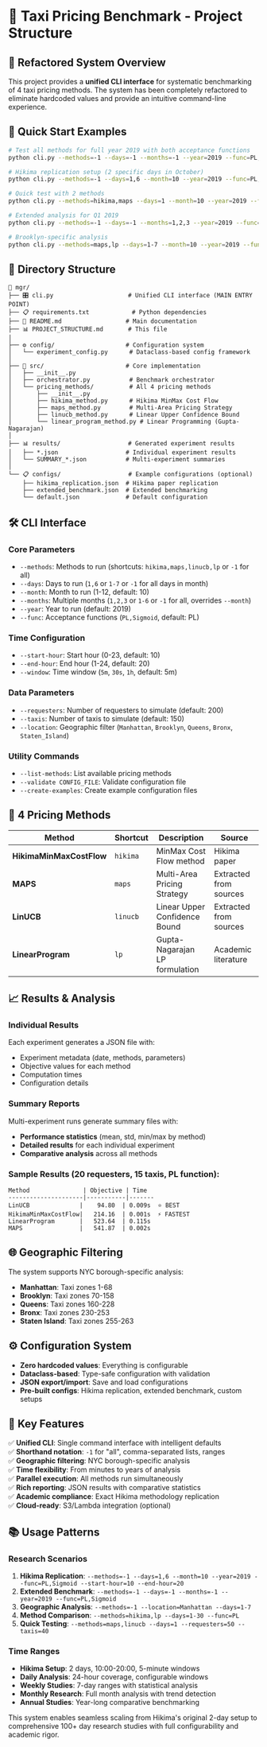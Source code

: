 # 📁 Taxi Pricing Benchmark - Project Structure

## 🎯 **Refactored System Overview**

This project provides a **unified CLI interface** for systematic benchmarking of 4 taxi pricing methods. The system has been completely refactored to eliminate hardcoded values and provide an intuitive command-line experience.

## 🚀 **Quick Start Examples**

```bash
# Test all methods for full year 2019 with both acceptance functions
python cli.py --methods=-1 --days=-1 --months=-1 --year=2019 --func=PL,Sigmoid --start-hour=0 --end-hour=24 --window=5m

# Hikima replication setup (2 specific days in October)  
python cli.py --methods=-1 --days=1,6 --month=10 --year=2019 --func=PL,Sigmoid --start-hour=10 --end-hour=20 --window=5m --location=Manhattan

# Quick test with 2 methods
python cli.py --methods=hikima,maps --days=1 --month=10 --year=2019 --func=PL --requesters=50 --taxis=40

# Extended analysis for Q1 2019
python cli.py --methods=-1 --days=-1 --months=1,2,3 --year=2019 --func=Sigmoid --window=30m

# Brooklyn-specific analysis  
python cli.py --methods=maps,lp --days=1-7 --month=10 --year=2019 --func=PL --location=Brooklyn
```

## 📂 **Directory Structure**

```
📁 mgr/
├── 🎛️ cli.py                     # Unified CLI interface (MAIN ENTRY POINT)
├── 📋 requirements.txt            # Python dependencies
├── 📖 README.md                  # Main documentation
├── 📊 PROJECT_STRUCTURE.md       # This file
│
├── ⚙️ config/                    # Configuration system
│   └── experiment_config.py      # Dataclass-based config framework
│
├── 🧠 src/                       # Core implementation
│   ├── __init__.py
│   ├── orchestrator.py           # Benchmark orchestrator
│   └── pricing_methods/          # All 4 pricing methods
│       ├── __init__.py
│       ├── hikima_method.py      # Hikima MinMax Cost Flow
│       ├── maps_method.py        # Multi-Area Pricing Strategy
│       ├── linucb_method.py      # Linear Upper Confidence Bound
│       └── linear_program_method.py # Linear Programming (Gupta-Nagarajan)
│
├── 📊 results/                   # Generated experiment results
│   ├── *.json                   # Individual experiment results
│   └── SUMMARY_*.json           # Multi-experiment summaries
│
└── 📋 configs/                   # Example configurations (optional)
    ├── hikima_replication.json  # Hikima paper replication
    ├── extended_benchmark.json  # Extended benchmarking
    └── default.json             # Default configuration
```

## 🛠️ **CLI Interface**

### **Core Parameters**
- `--methods`: Methods to run (shortcuts: `hikima,maps,linucb,lp` or `-1` for all)
- `--days`: Days to run (`1,6` or `1-7` or `-1` for all days in month)
- `--month`: Month to run (1-12, default: 10)
- `--months`: Multiple months (`1,2,3` or `1-6` or `-1` for all, overrides `--month`)
- `--year`: Year to run (default: 2019)
- `--func`: Acceptance functions (`PL,Sigmoid`, default: PL)

### **Time Configuration**
- `--start-hour`: Start hour (0-23, default: 10)
- `--end-hour`: End hour (1-24, default: 20)
- `--window`: Time window (`5m`, `30s`, `1h`, default: 5m)

### **Data Parameters**
- `--requesters`: Number of requesters to simulate (default: 200)
- `--taxis`: Number of taxis to simulate (default: 150)
- `--location`: Geographic filter (`Manhattan`, `Brooklyn`, `Queens`, `Bronx`, `Staten_Island`)

### **Utility Commands**
- `--list-methods`: List available pricing methods
- `--validate CONFIG_FILE`: Validate configuration file  
- `--create-examples`: Create example configuration files

## 🔬 **4 Pricing Methods**

| Method | Shortcut | Description | Source |
|--------|----------|-------------|--------|
| **HikimaMinMaxCostFlow** | `hikima` | MinMax Cost Flow method | Hikima paper |
| **MAPS** | `maps` | Multi-Area Pricing Strategy | Extracted from sources |
| **LinUCB** | `linucb` | Linear Upper Confidence Bound | Extracted from sources |
| **LinearProgram** | `lp` | Gupta-Nagarajan LP formulation | Academic literature |

## 📈 **Results & Analysis**

### **Individual Results**
Each experiment generates a JSON file with:
- Experiment metadata (date, methods, parameters)
- Objective values for each method
- Computation times
- Configuration details

### **Summary Reports**
Multi-experiment runs generate summary files with:
- **Performance statistics** (mean, std, min/max by method)
- **Detailed results** for each individual experiment
- **Comparative analysis** across all methods

### **Sample Results** (20 requesters, 15 taxis, PL function):
```
Method               | Objective | Time
---------------------|-----------|-------
LinUCB              |    94.80  | 0.009s  ⭐ BEST
HikimaMinMaxCostFlow|   214.16  | 0.001s  ⚡ FASTEST  
LinearProgram       |   523.64  | 0.115s
MAPS                |   541.87  | 0.002s
```

## 🌐 **Geographic Filtering**

The system supports NYC borough-specific analysis:
- **Manhattan**: Taxi zones 1-68
- **Brooklyn**: Taxi zones 70-158  
- **Queens**: Taxi zones 160-228
- **Bronx**: Taxi zones 230-253
- **Staten Island**: Taxi zones 255-263

## ⚙️ **Configuration System**

- **Zero hardcoded values**: Everything is configurable
- **Dataclass-based**: Type-safe configuration with validation
- **JSON export/import**: Save and load configurations
- **Pre-built configs**: Hikima replication, extended benchmark, custom setups

## 🎯 **Key Features**

✅ **Unified CLI**: Single command interface with intelligent defaults  
✅ **Shorthand notation**: `-1` for "all", comma-separated lists, ranges  
✅ **Geographic filtering**: NYC borough-specific analysis  
✅ **Time flexibility**: From minutes to years of analysis  
✅ **Parallel execution**: All methods run simultaneously  
✅ **Rich reporting**: JSON results with comparative statistics  
✅ **Academic compliance**: Exact Hikima methodology replication  
✅ **Cloud-ready**: S3/Lambda integration (optional)  

## 📚 **Usage Patterns**

### **Research Scenarios**
1. **Hikima Replication**: `--methods=-1 --days=1,6 --month=10 --year=2019 --func=PL,Sigmoid --start-hour=10 --end-hour=20`
2. **Extended Benchmark**: `--methods=-1 --days=-1 --months=-1 --year=2019 --func=PL,Sigmoid`
3. **Geographic Analysis**: `--methods=-1 --location=Manhattan --days=1-7`
4. **Method Comparison**: `--methods=hikima,lp --days=1-30 --func=PL`
5. **Quick Testing**: `--methods=maps,linucb --days=1 --requesters=50 --taxis=40`

### **Time Ranges**
- **Hikima Setup**: 2 days, 10:00-20:00, 5-minute windows
- **Daily Analysis**: 24-hour coverage, configurable windows
- **Weekly Studies**: 7-day ranges with statistical analysis
- **Monthly Research**: Full month analysis with trend detection
- **Annual Studies**: Year-long comparative benchmarking

This system enables seamless scaling from Hikima's original 2-day setup to comprehensive 100+ day research studies with full configurability and academic rigor. 
